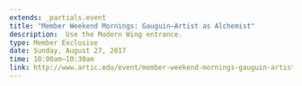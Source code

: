 ```yaml
---
extends: _partials.event
title: "Member Weekend Mornings: Gauguin―Artist as Alchemist"
description:  Use the Modern Wing entrance. 
type: Member Exclusive
date: Sunday, August 27, 2017
time: 10:00am–10:30am
link: http://www.artic.edu/event/member-weekend-mornings-gauguin-artist-alchemist
---
```

